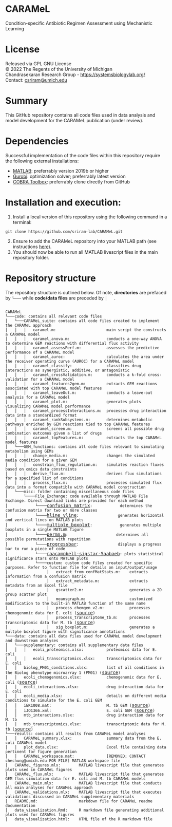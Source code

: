 # CARAMeL
Condition-specific Antibiotic Regimen Assessment using Mechanistic Learning

# License
Released via GPL GNU License  
&copy; 2022 The Regents of the University of Michigan  
Chandrasekaran Research Group - https://systemsbiologylab.org/  
Contact: csriram@umich.edu  

# Summary
This GitHub repository contains all code files used in data analysis and model development for the CARAMeL publication (under review). 

# Dependencies
Successful implementation of the code files within this repository require the following external installations: 
- [MATLAB](https://www.mathworks.com/products/matlab.html): preferrably version 2019b or higher
- [Gurobi](https://www.gurobi.com/): optimization solver; preferrably latest version
- [COBRA Toolbox](https://github.com/opencobra/cobratoolbox): preferrably clone directly from GitHub

# Installation and execution: 
1. Install a local version of this repository using the following command in a terminal: 
```
git clone https://github.com/sriram-lab/CARAMeL.git
```
2. Ensure to add the CARAMeL repository into your MATLAB path (see instructions [here](https://www.mathworks.com/help/matlab/matlab_env/add-remove-or-reorder-folders-on-the-search-path.html)). 
3. You should now be able to run all MATLAB livescript files in the main repository folder.

# Repository structure
The repository structure is outlined below. Of note, **directories** are prefaced by `└───` while **code/data files** are preceded by `│   `. 
<pre><code>
CARAMeL
└───code: contains all relevant code files
│   └───CARAMeL_suite: contains all code files created to implement the CARAMeL approach
│   │   │   caramel.m:                      main script the constructs a CARAMeL model
│   │   │   caramel_anova.m:                conducts a one-way ANOVA to determine GEM reactions with differential flux activity 
│   │   │   caramel_assessPerf.m:           assesses the predictive performance of a CARAMeL model
│   │   │   caramel_auroc:                  calculates the area under the receiver operating curve (AUROC) for a CARAMeL model 
│   │   │   caramel_classify:               classifies drug interactions as synergistic, additive, or antagonistic
│   │   │   caramel_crossValidation.m:      conducts a k-fold cross-validation for a CARAMeL model
│   │   │   caramel_features2gem.m:         extracts GEM reactions associated with top CARAMeL model features
│   │   │   caramel_leaveOut.m:             conducts a leave-out analysis for a CARAMeL model
│   │   │   caramel_plot.m:                 generates plots visualizing CARAMeL model performance
│   │   │   caramel_processInteractions.m:  processes drug interaction data into a standardized format
│   │   │   caramel_rankSubsystems.m:       determines metabolic pathways enriched by GEM reactions tied to top CARAMeL features
│   │   │   caramel_screen.m:               screens all possible drug combination outcomes given a list of drugs
│   │   │   caramel_topFeatures.m:          extracts the top CARAMeL model features 
│   └───GEM_functions: contains all code files relevant to simulating metabolism using GEMs
│   │   │   change_media.m:                 changes the simulated media condition for a given GEM
│   │   │   constrain_flux_regulation.m:    simulates reaction fluxes based on omics data constraints
│   │   │   derive_flux.m:                  derives flux simulations for a specified list of conditions
│   │   │   process_flux.m:                 processes simulated flux data into a format compatible with CARAMeL model construction
│   └───misc: folder containing miscellaneous code files
│       └────File_Exchange: code available through MATLAB File Exchange. Direct download links are provided for each method
│            └────</code><a href="https://www.mathworks.com/matlabcentral/fileexchange/60900-multi-class-confusion-matrixl">confusion_matrix</a><code>:            determines the confusion matrix for two or more classes
│            └────</code><a href="https://www.mathworks.com/matlabcentral/fileexchange/1039-hline-and-vline">hline_vline</a><code>:                 generates horizontal and vertical lines on MATLAB plots
│            └────</code><a href="https://www.mathworks.com/matlabcentral/fileexchange/47233-multiple_boxplot-m">multiple_boxplot</a><code>:            generates multiple boxplots in a single MATLAB figure
│            └────</code><a href="https://www.mathworks.com/matlabcentral/fileexchange/7147-permn">permn.m</a><code>:                     determines all possible permutations with repetition
│            └────</code><a href="https://www.mathworks.com/matlabcentral/fileexchange/6922-progressbar">progressbar</a><code>:                 displays a progress bar to run a piece of code
│            └────</code><a href="https://www.mathworks.com/matlabcentral/fileexchange/6922-progressbar">raacampbell-sigstar-5aabaeb</a><code>: plots statistical significance stars onto MATLAB plots
│            └────custom: custom code files created for specific purposes. Refer to function file for details on input/output/usage
│                 │   extract_from_confMatStats.m:    extracts information from a confusion matrix
│                 │   extract_metadata.m:             extracts metadata from an Excel file
│                 │   gscatter2.m:                    generates a 2D group scatter plot
│                 │   meansgraph.m:                   customized modification to the built-in MATLAB function of the same name
│                 │   process_chemgen_v2.m:           processes chemogenomic data for E. coli (</code><a href="https://doi.org/10.15252/msb.20156777">source</a><code>)
│                 │   process_transcriptome_tb.m:     processes transcriptomic data for M. tb (</code><a href="https://doi.org/10.1128/mBio.02627-19">source</a><code>)
│                 │   sig_boxplot.m:                  generates a multple boxplot figure with significance annotations
└───data: contains all data files used for CARAMeL model development and downstream analyses
│   └───supplementary: contains all supplementary data files
│   │   │   ecoli_proteomics.xlsx:          proteomics data for E. coli
│   │   │   ecoli_transcriptomics.xlsx:     transcriptomics data for E. coli
│   │   biolog_PM01_conditions.xlsx:        list of all conditions in the Biolog phenotype microarray 1 (PM01) (</code><a href="https://www.biolog.com/products-portfolio-overview/phenotype-microarrays-for-microbial-cells/">source</a><code>)
│   │   ecoli_chemogenomics.xlsx:           chemogenomic data for E. coli (</code><a href="https://doi.org/10.1016/j.cell.2010.11.052">source</a><code>)
│   │   ecoli_interactions.xlsx:            drug interaction data for E. coli
│   │   ecoli_media.xlsx:                   details on different media conditions to simulate for the E. coli GEM
│   │   iEK1008.mat:                        M. tb GEM (</code><a href="https://doi.org/10.1186/s12918-018-0557-y">source</a><code>)
│   │   iJO1366.xml:                        E. coli GEM (</code><a href="https://dx.doi.org/10.1038%2Fmsb.2011.65">source</a><code>)
│   │   mtb_interactions.xlsx:              drug interaction data for M. tb
│   │   mtb_transcriptomics.xlsx:           transcriptomic data for M. tb (</code><a href="https://doi.org/10.1128/mBio.02627-19">source</a><code>)
└───results: contains all results from CARAMeL model analyses
│   │   CARAMeL_summary.xlsx:               summary data from the E. coli CARAMeL model
│   │   plot_data.xlsx:                     Excel file containing data pertinent for figure generation
│   │   CARAMeL_workspace.mat:              [REMOVED; CONTACT chechung@umich.edu FOR FILE] MATLAB workspace file
│   CARAMeL_figures.mlx:        MATLAB livescript file that generates plots used in CARAMeL figures
│   CARAMeL_flux.mlx:           MATLAB livescript file that generates GEM flus simulation data for E. coli and M. tb CARAMeL models
│   CARAMeL_main.mlx:           MATLAB livescript file that conducts all main analyses for CARAMeL approach
│   CARAMeL_validations.mlx:    MATLAB livescript file that executes validations discussed in CARAMeL supplementary materials
│   README.md:                  markdown file for CARAMeL readme documentation
│   data_visualization.Rmd:     R markdown file generating additional plots used for CARAMeL figures
│   data_visualization.html:    HTML file of the R markdown file
</code></pre>
